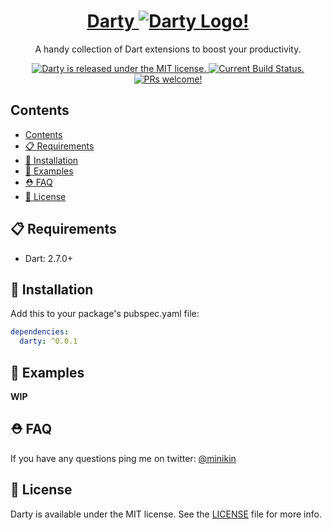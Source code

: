 <h1 align="center">
  <a href="https://github.com/minikin/darty">Darty
  <img src="https://github.com/minikin/darty/blob/develop/assets/DartyLogo.png?raw=true" alt="Darty Logo!" />
  </a>
</h1>

<p align="center">
 A handy collection of Dart extensions to boost your productivity.
</p>

<p align="center">
  <a href="https://github.com/minikin/flutter_photos_fetcher/blob/master/LICENSE">
    <img src="https://img.shields.io/badge/license-MIT-blue.svg" alt="Darty is released under the MIT license." />
  </a>
  <a href="https://app.bitrise.io/app/1851edf4119f7170">
    <img src="https://app.bitrise.io/app/1851edf4119f7170/status.svg?token=7gxXnwvmAESiK0oXsL7row&branch=develop" alt="Current Build Status." />
  </a>
    <a href="https://github.com/minikin/darty/blob/develop/CONTRIBUTING.md">
    <img src="https://img.shields.io/badge/PRs-welcome-blue.svg" alt="PRs welcome!" />
  </a>
</p>

## Contents

- [Contents](#contents)
- [📋 Requirements](#%f0%9f%93%8b-requirements)
- [🎉 Installation](#%f0%9f%8e%89-installation)
- [🎯 Examples](#%f0%9f%8e%af-examples)
- [⛑ FAQ](#%e2%9b%91-faq)
- [📄 License](#%f0%9f%93%84-license)

## 📋 Requirements

- Dart: 2.7.0+

## 🎉 Installation

Add this to your package's pubspec.yaml file:

```yaml
dependencies:
  darty: ^0.0.1
```

## 🎯 Examples

**WIP**

## ⛑ FAQ

If you have any questions ping me on twitter: [@minikin](https://twitter.com/minikin)

## 📄 License

Darty is available under the MIT license.
See the [LICENSE](https://github.com/minikin/darty/blob/develop/LICENSE) file for more info.
